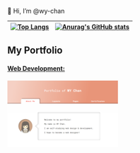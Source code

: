 👋 Hi, I’m @wy-chan

|[![Top Langs](https://github-readme-stats.vercel.app/api/top-langs/?username=wy-chan&hide_border=true&title_color=05BB63)](https://github.com/anuraghazra/github-readme-stats)|[![Anurag's GitHub stats](https://github-readme-stats.vercel.app/api?username=wy-chan&border_radius=5px&hide_border=true&title_color=05BB63)](https://github.com/anuraghazra/github-readme-stats)|
|-----------------------------------------------------------------------------------------------------------------------------------------------------------|-------------------------------------------------------------------------------------------------------------------------------------------------------------------------------|
   
<h2>My Portfolio</h2>
<h4><a href="https://wy-chan.github.io/Portfolio/">Web Development:</a></h4>
<a href="https://wy-chan.github.io/Portfolio/" target="_blank">
<img src="https://raw.githubusercontent.com/wy-chan/Portfolio/main/images/portfolio_img.png" alt="screenshot" height="150" width="250">
</a>
<br>


<!---
wy-chan/wy-chan is a ✨ special ✨ repository because its `README.md` (this file) appears on your GitHub profile.
You can click the Preview link to take a look at your changes.
--->
